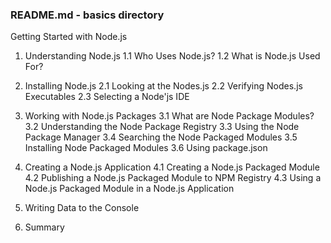 ### README.md - basics directory

Getting Started with Node.js 

1. Understanding Node.js
	1.1 Who Uses Node.js?
	1.2 What is Node.js Used For?
	
2. Installing Node.js
	2.1 Looking at the Nodes.js
	2.2 Verifying Nodes.js Executables
	2.3 Selecting a Node'js IDE

3. Working with Node.js Packages
	3.1 What are Node Package Modules?
	3.2 Understanding the Node Package Registry
	3.3 Using the Node Package Manager
	3.4 Searching the Node Packaged Modules
	3.5 Installing Node Packaged Modules
	3.6 Using package.json
	
4. Creating a Node.js Application
	4.1 Creating a Node.js Packaged Module
	4.2 Publishing a Node.js Packaged Module to NPM Registry
	4.3 Using a Node.js Packaged Module in a Node.js Application

5. Writing Data to the Console

6. Summary
